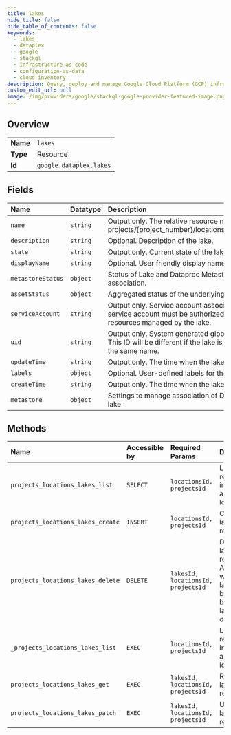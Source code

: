 ```yaml
---
title: lakes
hide_title: false
hide_table_of_contents: false
keywords:
  - lakes
  - dataplex
  - google    
  - stackql
  - infrastructure-as-code
  - configuration-as-data
  - cloud inventory
description: Query, deploy and manage Google Cloud Platform (GCP) infrastructure and resources using SQL
custom_edit_url: null
image: /img/providers/google/stackql-google-provider-featured-image.png
---
```

  
    

## Overview
<table><tbody>
<tr><td><b>Name</b></td><td><code>lakes</code></td></tr>
<tr><td><b>Type</b></td><td>Resource</td></tr>
<tr><td><b>Id</b></td><td><code>google.dataplex.lakes</code></td></tr>
</tbody></table>

## Fields
| Name | Datatype | Description |
|:-----|:---------|:------------|
| `name` | `string` | Output only. The relative resource name of the lake, of the form: projects/&#123;project_number&#125;/locations/&#123;location_id&#125;/lakes/&#123;lake_id&#125;. |
| `description` | `string` | Optional. Description of the lake. |
| `state` | `string` | Output only. Current state of the lake. |
| `displayName` | `string` | Optional. User friendly display name. |
| `metastoreStatus` | `object` | Status of Lake and Dataproc Metastore service instance association. |
| `assetStatus` | `object` | Aggregated status of the underlying assets of a lake or zone. |
| `serviceAccount` | `string` | Output only. Service account associated with this lake. This service account must be authorized to access or operate on resources managed by the lake. |
| `uid` | `string` | Output only. System generated globally unique ID for the lake. This ID will be different if the lake is deleted and re-created with the same name. |
| `updateTime` | `string` | Output only. The time when the lake was last updated. |
| `labels` | `object` | Optional. User-defined labels for the lake. |
| `createTime` | `string` | Output only. The time when the lake was created. |
| `metastore` | `object` | Settings to manage association of Dataproc Metastore with a lake. |
## Methods
| Name | Accessible by | Required Params | Description |
|:-----|:--------------|:----------------|:------------|
| `projects_locations_lakes_list` | `SELECT` | `locationsId, projectsId` | Lists lake resources in a project and location. |
| `projects_locations_lakes_create` | `INSERT` | `locationsId, projectsId` | Creates a lake resource. |
| `projects_locations_lakes_delete` | `DELETE` | `lakesId, locationsId, projectsId` | Deletes a lake resource. All zones within the lake must be deleted before the lake can be deleted. |
| `_projects_locations_lakes_list` | `EXEC` | `locationsId, projectsId` | Lists lake resources in a project and location. |
| `projects_locations_lakes_get` | `EXEC` | `lakesId, locationsId, projectsId` | Retrieves a lake resource. |
| `projects_locations_lakes_patch` | `EXEC` | `lakesId, locationsId, projectsId` | Updates a lake resource. |
